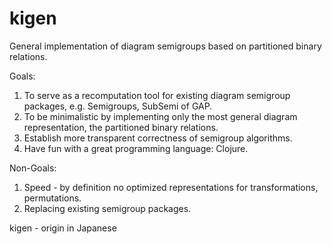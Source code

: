# kigen
General implementation of diagram semigroups based on partitioned binary relations.

Goals:

1. To serve as a recomputation tool for existing diagram semigroup packages, e.g. Semigroups, SubSemi of GAP.
2. To be minimalistic by implementing only the most general diagram representation, the partitioned binary relations.
3. Establish more transparent correctness of semigroup algorithms.
4. Have fun with a great programming language: Clojure.

Non-Goals:

1. Speed - by definition no optimized representations for transformations, permutations. 
2. Replacing existing  semigroup packages.

kigen - origin in Japanese
